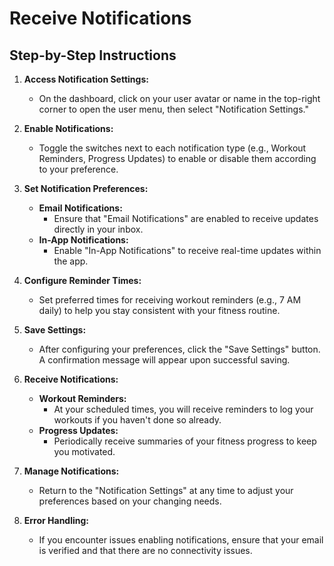 # Receive Notifications

## Step-by-Step Instructions

1. **Access Notification Settings:**
   - On the dashboard, click on your user avatar or name in the top-right corner to open the user menu, then select "Notification Settings."

2. **Enable Notifications:**
   - Toggle the switches next to each notification type (e.g., Workout Reminders, Progress Updates) to enable or disable them according to your preference.

3. **Set Notification Preferences:**
   - **Email Notifications:**
     - Ensure that "Email Notifications" are enabled to receive updates directly in your inbox.
   - **In-App Notifications:**
     - Enable "In-App Notifications" to receive real-time updates within the app.

4. **Configure Reminder Times:**
   - Set preferred times for receiving workout reminders (e.g., 7 AM daily) to help you stay consistent with your fitness routine.

5. **Save Settings:**
   - After configuring your preferences, click the "Save Settings" button. A confirmation message will appear upon successful saving.

6. **Receive Notifications:**
   - **Workout Reminders:**
     - At your scheduled times, you will receive reminders to log your workouts if you haven't done so already.
   - **Progress Updates:**
     - Periodically receive summaries of your fitness progress to keep you motivated.

7. **Manage Notifications:**
   - Return to the "Notification Settings" at any time to adjust your preferences based on your changing needs.

8. **Error Handling:**
   - If you encounter issues enabling notifications, ensure that your email is verified and that there are no connectivity issues.